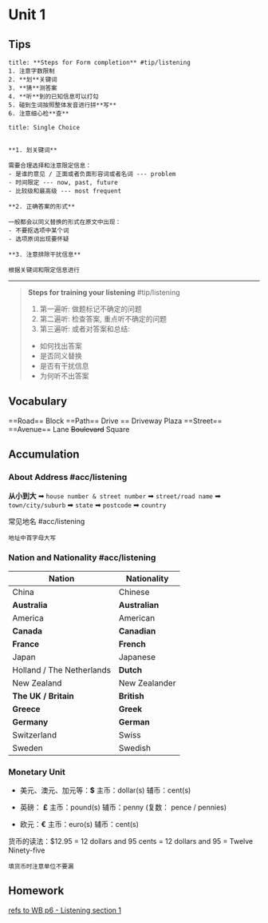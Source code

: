 # Unit 1
## Tips

```ad-tip
title: **Steps for Form completion** #tip/listening
1. 注意字数限制
2. **划**关键词
3. **猜**测答案
4. **听**到的已知信息可以打勾
5. 碰到生词按照整体发音进行拼**写**
6. 注意细心检**查**
```
    
    
 ```ad-tip
title: Single Choice
   

**1. 划关键词**

需要合理选择和注意限定信息：
 - 是谁的意见 / 正面或者负面形容词或者名词 --- problem
 - 时间限定 --- now, past, future
 - 比较级和最高级 --- most frequent

**2. 正确答案的形式**

一般都会以同义替换的形式在原文中出现：
 - 不要抠选项中某个词
 - 选项原词出现要怀疑
 
**3. 注意排除干扰信息**

根据关键词和限定信息进行
 ```
 
---
> **Steps for training your listening** #tip/listening 
> 1. 第一遍听: 做题标记不确定的问题
> 2. 第二遍听: 检查答案, 重点听不确定的问题
> 3. 第三遍听: 或者对答案和总结:
>   - 如何找出答案
>   - 是否同义替换
>   - 是否有干扰信息
>   - 为何听不出答案

## Vocabulary

==Road==
Block
==Path==
Drive == Driveway
Plaza
==Street==
==Avenue==
Lane
~~Boulevard~~
Square

## Accumulation
### About Address #acc/listening 
**从小到大**
➡ `house number & street number`
➡ `street/road name` 
➡ `town/city/suburb` 
➡ `state` 
➡ `postcode` 
➡ `country` 

常见地名 #acc/listening 

```ad-attention
地址中首字母大写
```

### Nation and Nationality #acc/listening 
| Nation                    | Nationality    |
| ------------------------- | -------------- |
| China                     | Chinese        |
| **Australia**             | **Australian** |
| America                   | American       |
| **Canada**                | **Canadian**   |
| **France**                | **French**     |
| Japan                     | Japanese       |
| Holland / The Netherlands | **Dutch**      |
| New Zealand               | New Zealander  |
| **The UK / Britain**      | **British**    |
| **Greece**                | **Greek**      |
| **Germany**               | **German**     |
| Switzerland               | Swiss          |
| Sweden                    | Swedish        |


### Monetary Unit

- 美元、澳元、加元等：**$**
  主币：dollar(s) 
  辅币：cent(s)

- 英磅： **£**
  主币：pound(s) 
  辅币：penny (复数： pence / pennies)

- 欧元：**€**
  主币：euro(s) 
  辅币：cent(s)

货币的读法：$12.95
= 12 dollars and 95 cents = 12 dollars and 95 = Twelve Ninety-five
```ad-attention
填货币时注意单位不要漏
```
## Homework
[refs to WB p6 - Listening section 1]()
